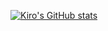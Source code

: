 [![Kiro's GitHub stats](https://github-readme-stats.vercel.app/api?username=quietkiro)](https://github.com/quietkiro)
